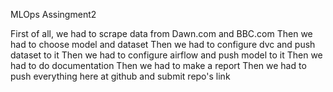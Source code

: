 MLOps Assingment2

First of all, we had to scrape data from Dawn.com and BBC.com
Then we had to choose model and dataset
Then we had to configure dvc and push dataset to it
Then we had to configure airflow and push model to it
Then we had to do documentation
Then we had to make a report
Then we had to push everything here at github and submit repo's link
